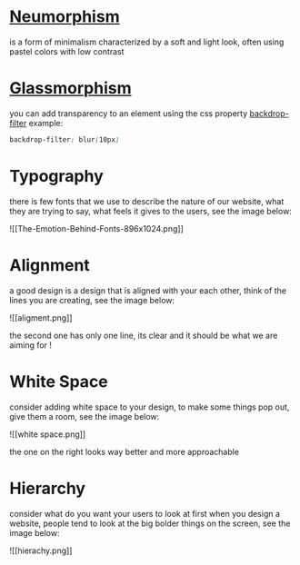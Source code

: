 # [Neumorphism](https://neumorphism.io/#e0e0e0)

is a form of minimalism characterized by a soft and light look, often using pastel colors with low contrast

# [Glassmorphism](https://hype4.academy/tools/glassmorphism-generator)

you can add transparency to an element using the css property [backdrop-filter](https://developer.mozilla.org/en-US/docs/Web/CSS/backdrop-filter) example:

```css
backdrop-filter: blur(10px)
```

# Typography

there is few fonts that we use to describe the nature of our website, what they are trying to say, what feels it gives to the users, see the image below:

![[The-Emotion-Behind-Fonts-896x1024.png]]

# Alignment 

a good design is a design that is aligned with your each other, think of the lines you are creating, see the image below:

![[aligment.png]]

the second one has only one line, its clear and it should be what we are aiming for !

# White Space

consider adding white space to your design, to make some things pop out, give them a room, see the image below:

![[white space.png]]

the one on the right looks way better and more approachable

# Hierarchy 

consider what do you want your users to look at first when you design a website, people tend to look at the big bolder things on the screen, see the image below:

![[hierachy.png]]